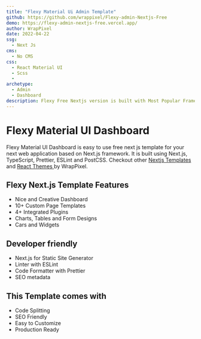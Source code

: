 ```yaml
---
title: "Flexy Material Ui Admin Template"
github: https://github.com/wrappixel/Flexy-admin-Nextjs-Free
demo: https://flexy-admin-nextjs-free.vercel.app/
author: WrapPixel
date: 2022-04-22
ssg:
  - Next Js
cms:
  - No CMS
css:
  - React Material UI
  - Scss
  - 
archetype:
  - Admin
  - Dashboard
description: Flexy Free Nextjs version is built with Most Popular Framework React Material-UI. 8+ readymade UI component pages, SCSS, fully Responsive.
---
```


# Flexy Material UI Dashboard

Flexy Material UI Dashboard is easy to use free next js template for your next web application based on Next.js framework. It is built using Next.js, TypeScript, Prettier, ESLint and PostCSS.
Checkout other <a href="https://www.wrappixel.com/templates/category/nextjs/">Nextjs Templates</a> and <a href="https://www.wrappixel.com/templates/category/react-templates/">React Themes </a> by WrapPixel.

## Flexy Next.js Template Features

* Nice and Creative Dashboard   
* 10+ Custom Page Templates
* 4+ Integrated Plugins
* Charts, Tables and Form Designs
* Cars and Widgets

## Developer friendly

* Next.js for Static Site Generator
* Linter with ESLint
* Code Formatter with Prettier
* SEO metadata

## This Template comes with

* Code Splitting
* SEO Friendly
* Easy to Customize
* Production Ready

  
